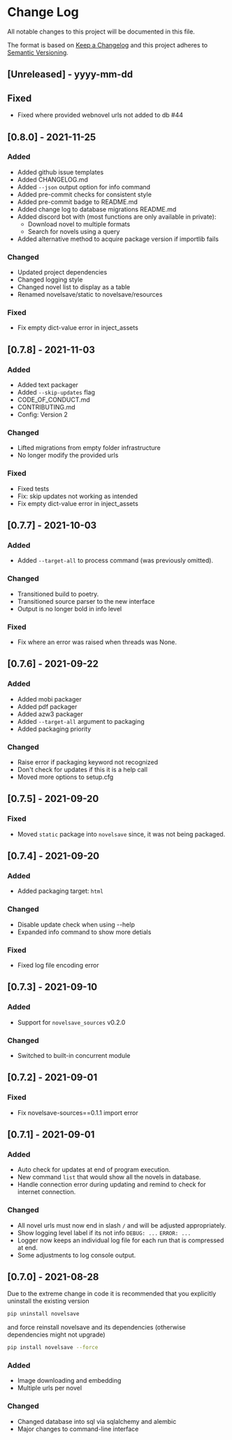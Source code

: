 # Change Log
All notable changes to this project will be documented in this file.

The format is based on [Keep a Changelog](http://keepachangelog.com/)
and this project adheres to [Semantic Versioning](http://semver.org/).

## [Unreleased] - yyyy-mm-dd

## Fixed

- Fixed where provided webnovel urls not added to db #44

## [0.8.0] - 2021-11-25

### Added

- Added github issue templates
- Added CHANGELOG.md
- Added `--json` output option for info command
- Added pre-commit checks for consistent style
- Added pre-commit badge to README.md
- Added change log to database migrations README.md
- Added discord bot with (most functions are only available in private):
  - Download novel to multiple formats
  - Search for novels using a query
- Added alternative method to acquire package version if importlib fails

### Changed

- Updated project dependencies
- Changed logging style
- Changed novel list to display as a table
- Renamed novelsave/static to novelsave/resources

### Fixed

- Fix empty dict-value error in inject_assets

## [0.7.8] - 2021-11-03

### Added

- Added text packager
- Added `--skip-updates` flag
- CODE_OF_CONDUCT.md
- CONTRIBUTING.md
- Config: Version 2

### Changed

- Lifted migrations from empty folder infrastructure
- No longer modify the provided urls

### Fixed

- Fixed tests
- Fix: skip updates not working as intended
- Fix empty dict-value error in inject_assets

## [0.7.7] - 2021-10-03

### Added

- Added `--target-all` to process command (was previously omitted).

### Changed

- Transitioned build to poetry.
- Transitioned source parser to the new interface
- Output is no longer bold in info level

### Fixed

- Fix where an error was raised when threads was None.

## [0.7.6] - 2021-09-22

### Added

- Added mobi packager
- Added pdf packager
- Added azw3 packager
- Added `--target-all` argument to packaging
- Added packaging priority

### Changed

- Raise error if packaging keyword not recognized
- Don't check for updates if this it is a help call
- Moved more options to setup.cfg

## [0.7.5] - 2021-09-20

### Fixed

- Moved `static` package into `novelsave` since, it was not being packaged.

## [0.7.4] - 2021-09-20

### Added

- Added packaging target: `html`

### Changed

- Disable update check when using --help
- Expanded info command to show more detials

### Fixed

- Fixed log file encoding error

## [0.7.3] - 2021-09-10

### Added

- Support for `novelsave_sources` v0.2.0

### Changed

- Switched to built-in concurrent module

## [0.7.2] - 2021-09-01

### Fixed

- Fix novelsave-sources==0.1.1 import error

## [0.7.1] - 2021-09-01

### Added

- Auto check for updates at end of program execution.
- New command `list` that would show all the novels in database.
- Handle connection error during updating and remind to check for internet connection.

### Changed

- All novel urls must now end in slash `/` and will be adjusted appropriately.
- Show logging level label if its not info `DEBUG: ...` `ERROR: ...`
- Logger now keeps an individual log file for each run that is compressed at end.
- Some adjustments to log console output.

## [0.7.0] - 2021-08-28

Due to the extreme change in code it is recommended that you explicitly uninstall the existing version

```bash
pip uninstall novelsave
```

and force reinstall novelsave and its dependencies (otherwise dependencies might not upgrade)

```bash
pip install novelsave --force
```

### Added

- Image downloading and embedding
- Multiple urls per novel

### Changed

- Changed database into sql via sqlalchemy and alembic
- Major changes to command-line interface

